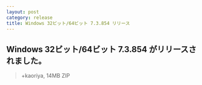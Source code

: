 ```yaml
---
layout: post
category: release
title: Windows 32ビット/64ビット 7.3.854 リリース
---
```

## Windows 32ビット/64ビット 7.3.854 がリリースされました。

> +kaoriya, 14MB ZIP
